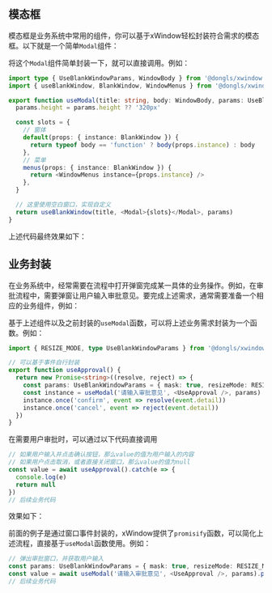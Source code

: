 ## 模态框

模态框是业务系统中常用的组件，你可以基于xWindow轻松封装符合需求的模态框。以下就是一个简单`Modal`组件：

<example-code src="Modal.vue"/>

将这个`Modal`组件简单封装一下，就可以直接调用。例如：

```typescript
import type { UseBlankWindowParams, WindowBody } from '@dongls/xwindow'
import { useBlankWindow, BlankWindow, WindowMenus } from '@dongls/xwindow'

export function useModal(title: string, body: WindowBody, params: UseBlankWindowParams = {}) {
  params.height = params.height ?? '320px'

  const slots = {
    // 窗体
    default(props: { instance: BlankWindow }) {
      return typeof body == 'function' ? body(props.instance) : body
    },
    // 菜单
    menus(props: { instance: BlankWindow }) {
      return <WindowMenus instance={props.instance} />
    },
  }

  // 这里使用空白窗口，实现自定义
  return useBlankWindow(title, <Modal>{slots}</Modal>, params)
}
```

上述代码最终效果如下：<UseModal/>

## 业务封装

在业务系统中，经常需要在流程中打开弹窗完成某一具体的业务操作。例如，在审批流程中，需要弹窗让用户输入审批意见。要完成上述需求，通常需要准备一个相应的业务组件，例如：

<example-code src="UseApproval.vue"/>

基于上述组件以及之前封装的`useModal`函数，可以将上述业务需求封装为一个函数。例如：

```typescript
import { RESIZE_MODE, type UseBlankWindowParams } from '@dongls/xwindow'

// 可以基于事件自行封装
export function useApproval() {
  return new Promise<string>((resolve, reject) => {
    const params: UseBlankWindowParams = { mask: true, resizeMode: RESIZE_MODE.DISABLED }
    const instance = useModal('请输入审批意见', <UseApproval />, params)
    instance.once('confirm', event => resolve(event.detail))
    instance.once('cancel', event => reject(event.detail))
  })
}

```

在需要用户审批时，可以通过以下代码直接调用

```typescript
// 如果用户输入并点击确认按钮，那么value的值为用户输入的内容
// 如果用户点击取消，或者直接关闭窗口，那么value的值为null
const value = await useApproval().catch(e => {
  console.log(e)
  return null
})
// 后续业务代码
```

效果如下：<UseExample/>

前面的例子是通过窗口事件封装的，xWindow提供了`promisify`函数，可以简化上述流程，直接基于`useModal`函数使用。例如：

```typescript
// 弹出审批窗口，并获取用户输入
const params: UseBlankWindowParams = { mask: true, resizeMode: RESIZE_MODE.DISABLED }
const value = await useModal('请输入审批意见', <UseApproval />, params).promisify()
// 后续业务代码
```
